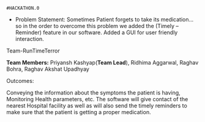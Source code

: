     #HACKATHON.0                                                        

+ Problem Statement: Sometimes Patient forgets to take its medication…so in the order to overcome this problem we added the (Timely – Reminder) feature in our software.
                     Added a GUI for user friendly interaction.

Team-RunTimeTerror

<b>Team Members:</b>
Priyansh Kashyap(<b>Team Lead</b>), Ridhima Aggarwal, Raghav Bohra, Raghav Akshat Upadhyay



Outcomes:

Conveying the information about the symptoms the patient is having, Monitoring Health parameters, etc. The software will give contact of the nearest Hospital facility 
as well as will also send the timely reminders to make sure that the patient is getting a proper medication.



